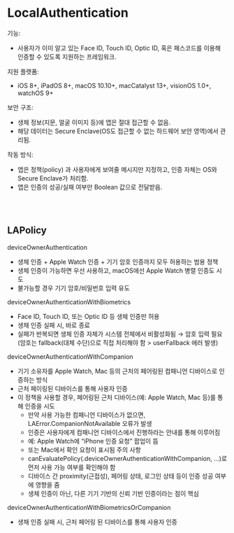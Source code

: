 # LocalAuthentication
기능:
- 사용자가 이미 알고 있는 Face ID, Touch ID, Optic ID, 혹은 패스코드를 이용해 인증할 수 있도록 지원하는 프레임워크.

지원 플랫폼:
- iOS 8+, iPadOS 8+, macOS 10.10+, macCatalyst 13+, visionOS 1.0+, watchOS 9+

보안 구조:
- 생체 정보(지문, 얼굴 이미지 등)에 앱은 절대 접근할 수 없음.
- 해당 데이터는 Secure Enclave(OS도 접근할 수 없는 하드웨어 보안 영역)에서 관리됨.

작동 방식:
- 앱은 정책(policy) 과 사용자에게 보여줄 메시지만 지정하고, 인증 자체는 OS와 Secure Enclave가 처리함.
- 앱은 인증의 성공/실패 여부만 Boolean 값으로 전달받음.
<br>
<br>

 ## LAPolicy
 deviceOwnerAuthentication
 - 생체 인증 + Apple Watch 인증 + 기기 암호 인증까지 모두 허용하는 범용 정책
 - 생체 인증이 가능하면 우선 사용하고, macOS에선 Apple Watch 병렬 인증도 시도
 - 불가능할 경우 기기 암호/비밀번호 입력 유도
 
 deviceOwnerAuthenticationWithBiometrics
 - Face ID, Touch ID, 또는 Optic ID 등 생체 인증만 허용
 - 생채 인증 실패 시, 바로 종료
 - 실패가 반복되면 생체 인증 자체가 시스템 전체에서 비활성화됨 → 암호 입력 필요 (암호는 fallback(대체 수단)으로 직접 처리해야 함 > userFallback 에러 발생)
 
 deviceOwnerAuthenticationWithCompanion
 - 기기 소유자를 Apple Watch, Mac 등의 근처의 페어링된 컴패니언 디바이스로 인증하는 방식
 - 근처 페이링된 디바이스를 통해 사용자 인증
 - 이 정책을 사용할 경우, 페어링된 근처 디바이스(예: Apple Watch, Mac 등)를 통해 인증을 시도
    - 만약 사용 가능한 컴패니언 디바이스가 없으면, LAError.CompanionNotAvailable 오류가 발생
    - 인증은 사용자에게 컴패니언 디바이스에서 진행하라는 안내를 통해 이루어짐
    - 예: Apple Watch에 “iPhone 인증 요청” 팝업이 뜸
    - 또는 Mac에서 확인 요청이 표시됨
    주의 사항
    - canEvaluatePolicy(.deviceOwnerAuthenticationWithCompanion, ...)로 먼저 사용 가능 여부를 확인해야 함
    - 디바이스 간 proximity(근접성), 페어링 상태, 로그인 상태 등이 인증 성공 여부에 영향을 줌
    - 생체 인증이 아닌, 다른 기기 기반의 신뢰 기반 인증이라는 점이 핵심
 
 deviceOwnerAuthenticationWithBiometricsOrCompanion
 - 생채 인증 실패 시, 근처 페어링 된 디바이스를 통해 사용자 인증
